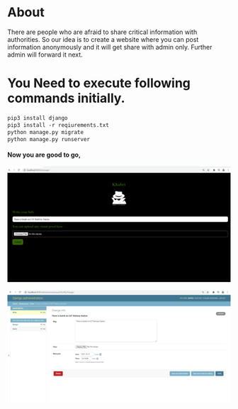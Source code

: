# About
There are people who are afraid to share critical information with authorities. So our idea is to create a website where you can post information anonymously and it will get share with admin only. Further admin will forward it next.


# You Need to execute following commands initially.

```
pip3 install django
pip3 install -r reqiurements.txt
python manage.py migrate
python manage.py runserver
```
#### Now you are good to go,

![](FrontPage.png)


![](AdminPage.png)
